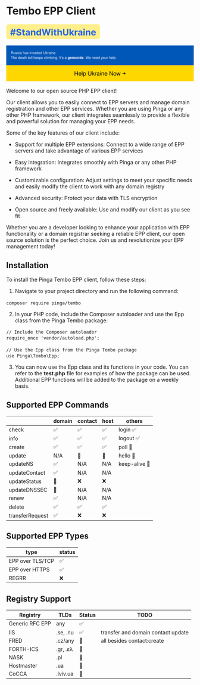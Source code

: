 # Tembo EPP Client

[![StandWithUkraine](https://raw.githubusercontent.com/vshymanskyy/StandWithUkraine/main/badges/StandWithUkraine.svg)](https://github.com/vshymanskyy/StandWithUkraine/blob/main/docs/README.md)

[![SWUbanner](https://raw.githubusercontent.com/vshymanskyy/StandWithUkraine/main/banner2-direct.svg)](https://github.com/vshymanskyy/StandWithUkraine/blob/main/docs/README.md)

Welcome to our open source PHP EPP client!

Our client allows you to easily connect to EPP servers and manage domain registration and other EPP services. Whether you are using Pinga or any other PHP framework, our client integrates seamlessly to provide a flexible and powerful solution for managing your EPP needs.

Some of the key features of our client include:

- Support for multiple EPP extensions: Connect to a wide range of EPP servers and take advantage of various EPP services

- Easy integration: Integrates smoothly with Pinga or any other PHP framework

- Customizable configuration: Adjust settings to meet your specific needs and easily modify the client to work with any domain registry

- Advanced security: Protect your data with TLS encryption

- Open source and freely available: Use and modify our client as you see fit

Whether you are a developer looking to enhance your application with EPP functionality or a domain registrar seeking a reliable EPP client, our open source solution is the perfect choice. Join us and revolutionize your EPP management today!

## Installation

To install the Pinga Tembo EPP client, follow these steps:

1. Navigate to your project directory and run the following command:

```composer require pinga/tembo```

2. In your PHP code, include the Composer autoloader and use the Epp class from the Pinga Tembo package:

```
// Include the Composer autoloader
require_once 'vendor/autoload.php';

// Use the Epp class from the Pinga Tembo package
use Pinga\Tembo\Epp;
```

3. You can now use the Epp class and its functions in your code. You can refer to the **test.php** file for examples of how the package can be used. Additional EPP functions will be added to the package on a weekly basis.

## Supported EPP Commands

| | domain | contact | host | others |
|----------|----------|----------|----------|----------|
| check | ✅ | ✅ | ✅ | login ✅ |
| info | ✅ | ✅ | ✅ | logout ✅ |
| create | ✅ | ✅ | ✅ | poll 🚧 |
| update | N/A | 🚧 | 🚧 | hello 🚧 |
| updateNS | ✅ | N/A | N/A | keep-alive 🚧 |
| updateContact | ✅ | N/A | N/A | |
| updateStatus | 🚧 | ❌ | ❌| |
| updateDNSSEC | 🚧 | N/A | N/A | |
| renew | ✅ | N/A | N/A | |
| delete | ✅ | ✅ | ✅ |  |
| transferRequest | ✅ | ❌ | ❌ | |

## Supported EPP Types

| type | status |
|----------|----------|
| EPP over TLS/TCP | ✅ |
| EPP over HTTPS | ✅ |
| REGRR | ❌ |

## Registry Support

| Registry | TLDs | Status | TODO |
|----------|----------|----------|----------|
| Generic RFC EPP | any | ✅ | |
| IIS | .se, .nu | ✅ | transfer and domain contact update |
| FRED | .cz/any | 🚧 | all besides contact:create |
| FORTH-ICS | .gr, .ελ | 🚧 | |
| NASK | .pl | 🚧 | |
| Hostmaster | .ua | 🚧 | |
| CoCCA | .lviv.ua | 🚧 | |
